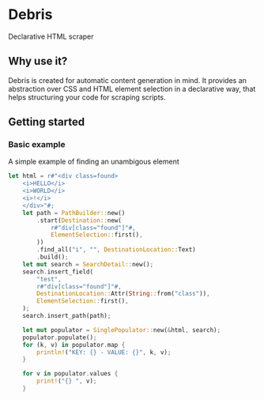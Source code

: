 # Debris

Declarative HTML scraper

## Why use it?

Debris is created for automatic content generation in mind. It provides an abstraction over CSS and HTML element selection in a declarative way, that helps structuring your code for scraping scripts.

## Getting started

### Basic example

A simple example of finding an unambigous element

```rust
let html = r#"<div class=found>
    <i>HELLO</i>
    <i>WORLD</i>
    <i>!</i>
    </div>"#;
    let path = PathBuilder::new()
        .start(Destination::new(
            r#"div[class="found"]"#,
            ElementSelection::first(),
        ))
        .find_all("i", "", DestinationLocation::Text)
        .build();
    let mut search = SearchDetail::new();
    search.insert_field(
        "test",
        r#"div[class="found"]"#,
        DestinationLocation::Attr(String::from("class")),
        ElementSelection::first(),
    );
    search.insert_path(path);

    let mut populator = SinglePopulator::new(&html, search);
    populator.populate();
    for (k, v) in populator.map {
        println!("KEY: {} - VALUE: {}", k, v);
    }

    for v in populator.values {
        print!("{} ", v);
    }
```
